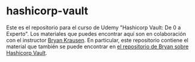 # hashicorp-vault

Este es el repositorio para el curso de Udemy "Hashicorp Vault: De 0 a Experto". Los materiales que puedes encontrar aquí son en colaboración con el instructor [Bryan Krausen](https://github.com/btkrausen). En particular, este repositorio contiene el material que también se puede encontrar en [el repositorio de Bryan sobre Hashicorp Vault](https://github.com/btkrausen/hashicorp/tree/master/vault).